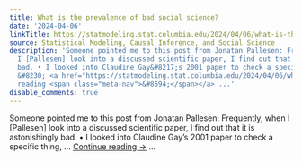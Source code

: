 ```yaml
---
title: What is the prevalence of bad social science?
date: '2024-04-06'
linkTitle: https://statmodeling.stat.columbia.edu/2024/04/06/what-is-the-prevalence-of-bad-social-science/
source: Statistical Modeling, Causal Inference, and Social Science
description: 'Someone pointed me to this post from Jonatan Pallesen: Frequently, when
  I [Pallesen] look into a discussed scientific paper, I find out that it is astonishingly
  bad. • I looked into Claudine Gay&#8217;s 2001 paper to check a specific thing,
  &#8230; <a href="https://statmodeling.stat.columbia.edu/2024/04/06/what-is-the-prevalence-of-bad-social-science/">Continue
  reading <span class="meta-nav">&#8594;</span></a> ...'
disable_comments: true
---
```

Someone pointed me to this post from Jonatan Pallesen: Frequently, when I [Pallesen] look into a discussed scientific paper, I find out that it is astonishingly bad. • I looked into Claudine Gay&#8217;s 2001 paper to check a specific thing, &#8230; <a href="https://statmodeling.stat.columbia.edu/2024/04/06/what-is-the-prevalence-of-bad-social-science/">Continue reading <span class="meta-nav">&#8594;</span></a> ...